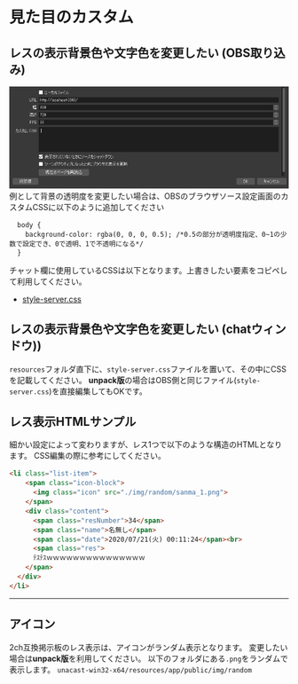 # 見た目のカスタム

## レスの表示背景色や文字色を変更したい (OBS取り込み)
<img src="help/img/help03.jpg" />
例として背景の透明度を変更したい場合は、OBSのブラウザソース設定画面のカスタムCSSに以下のように追加してください

```
  body {  
    background-color: rgba(0, 0, 0, 0.5); /*0.5の部分が透明度指定、0~1の少数で設定でき、0で透明、1で不透明になる*/  
  }  
```

チャット欄に使用しているCSSは以下となります。上書きしたい要素をコピペして利用してください。
- [style-server.css](../public/css/style-server.css)

## レスの表示背景色や文字色を変更したい (chatウィンドウ))
`resources`フォルダ直下に、`style-server.css`ファイルを置いて、その中にCSSを記載してください。
**unpack版**の場合はOBS側と同じファイル(`style-server.css`)を直接編集してもOKです。

## レス表示HTMLサンプル
細かい設定によって変わりますが、レス1つで以下のような構造のHTMLとなります。
CSS編集の際に参考にしてください。

```html
<li class="list-item">
    <span class="icon-block">
      <img class="icon" src="./img/random/sanma_1.png">
    </span>
    <div class="content">
      <span class="resNumber">34</span>
      <span class="name">名無し</span>
      <span class="date">2020/07/21(火) 00:11:24</span><br>
      <span class="res">
      ﾃｽﾃｽｗｗｗｗｗｗｗｗｗｗｗｗｗｗｗ
    </span>
  </div>
</li>
```

--- 

## アイコン

2ch互換掲示板のレス表示は、アイコンがランダム表示となります。
変更したい場合は**unpack版**を利用してください。
以下のフォルダにある`.png`をランダムで表示します。
`unacast-win32-x64/resources/app/public/img/random`
